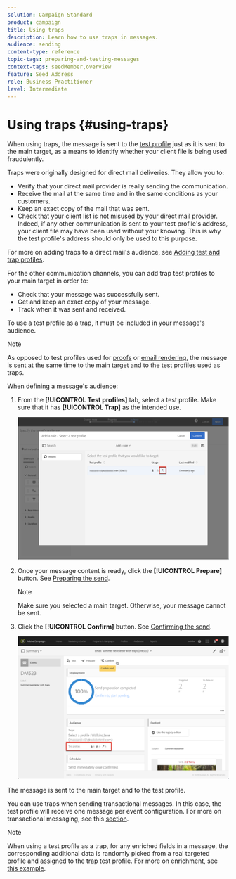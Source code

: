 ```yaml
---
solution: Campaign Standard
product: campaign
title: Using traps
description: Learn how to use traps in messages.
audience: sending
content-type: reference
topic-tags: preparing-and-testing-messages
context-tags: seedMember,overview
feature: Seed Address
role: Business Practitioner
level: Intermediate
---
```


# Using traps {#using-traps}

When using traps, the message is sent to the [test profile](../../audiences/using/managing-test-profiles.md) just as it is sent to the main target, as a means to identify whether your client file is being used fraudulently.

Traps were originally designed for direct mail deliveries. They allow you to:

* Verify that your direct mail provider is really sending the communication.
* Receive the mail at the same time and in the same conditions as your customers.
* Keep an exact copy of the mail that was sent.
* Check that your client list is not misused by your direct mail provider. Indeed, if any other communication is sent to your test profile's address, your client file may have been used without your knowing. This is why the test profile's address should only be used to this purpose.

 For more on adding traps to a direct mail's audience, see [Adding test and trap profiles](../../channels/using/defining-the-direct-mail-audience.md#adding-test-and-trap-profiles).

For the other communication channels, you can add trap test profiles to your main target in order to:

* Check that your message was successfully sent.
* Get and keep an exact copy of your message.
* Track when it was sent and received.

To use a test profile as a trap, it must be included in your message's audience.

>[!NOTE]
>
>As opposed to test profiles used for [proofs](../../sending/using/sending-proofs.md) or [email rendering](../../sending/using/email-rendering.md), the message is sent at the same time to the main target and to the test profiles used as traps.

When defining a message's audience:

1. From the **[!UICONTROL Test profiles]** tab, select a test profile. Make sure that it has **[!UICONTROL Trap]** as the intended use.

   ![](assets/trap_select.png)

1. Once your message content is ready, click the **[!UICONTROL Prepare]** button. See [Preparing the send](../../sending/using/preparing-the-send.md).
   >[!NOTE]
   >
   >Make sure you selected a main target. Otherwise, your message cannot be sent.

1. Click the **[!UICONTROL Confirm]** button. See [Confirming the send](../../sending/using/confirming-the-send.md).

   ![](assets/trap_confirm.png)

The message is sent to the main target and to the test profile.

You can use traps when sending transactional messages. In this case, the test profile will receive one message per event configuration. For more on transactional messaging, see this [section](../../channels/using/getting-started-with-transactional-msg.md).

>[!NOTE]
>
>When using a test profile as a trap, for any enriched fields in a message, the corresponding additional data is randomly picked from a real targeted profile and assigned to the trap test profile. For more on enrichment, see [this example](../../automating/using/enriching-profile-data-file.md).
